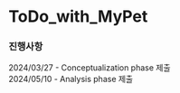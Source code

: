 # ToDo_with_MyPet

### 진행사항
2024/03/27 - Conceptualization phase 제출</br>
2024/05/10 - Analysis phase 제출</br>
